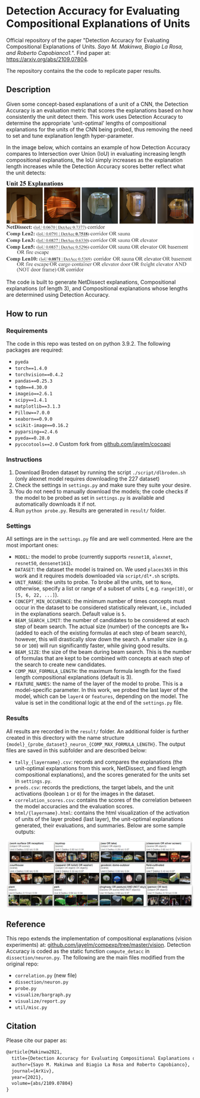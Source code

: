 # Detection Accuracy for Evaluating Compositional Explanations of Units

Official repository of the paper "Detection Accuracy for Evaluating Compositional Explanations of Units. *Sayo M. Makinwa, Biagio La Rosa, and Roberto Capobianco1.*". Find paper at: https://arxiv.org/abs/2109.07804.

The repository contains the the code to replicate paper results.


## Description
Given some concept-based explanations of a unit of a CNN, the Detection Accuracy is an evaluation metric that scores the explanations based on how consistently the unit detect them. This work uses Detection Accuracy to determine the appropriate 'unit-optimal' lengths of compositional explanations for the units of the CNN being probed, thus removing the need to set and tune explanation length hyper-parameter.

In the image below, which contains an example of how Detection Accuracy compares to Intersection over Union (IoU) in evaluating increasing length compositional explanations, the IoU simply increases as the explanation length increases while the Detection Accuracy scores better reflect what the unit detects:

![alt text](images/detacc_eval.png "Detection Accuracy Evaluation")

The code is built to generate NetDissect explanations, Compositional explanations (of length 3), and Compositional explanations whose lengths are determined using Detection Accuracy.


## How to run

### Requirements
The code in this repo was tested on on python 3.9.2. The following packages are required:

- `pyeda`
- `torch==1.4.0`
- `torchvision==0.4.2`
- `pandas==0.25.3`
- `tqdm==4.30.0`
- `imageio==2.6.1`
- `scipy==1.4.1`
- `matplotlib==3.1.3`
- `Pillow==7.0.0`
- `seaborn==0.9.0`
- `scikit-image==0.16.2`
- `pyparsing==2.4.6`
- `pyeda==0.28.0`
- `pycocotools==2.0` Custom fork from [github.com/jayelm/cocoapi](github.com/jayelm/cocoapi)


### Instructions
1. Download Broden dataset by running the script `./script/dlbroden.sh` (only alexnet model requires downloading the 227 dataset)
2. Check the settings in `settings.py` and make sure they suite your desire.
3. You do not need to manually download the models; the code checks if the model to be probed as set in `settings.py` is available and automatically downloads it if not.
4. Run `python probe.py`. Results are generated in `result/` folder.


### Settings
All settings are in the `settings.py` file and are well commented. Here are the most important ones:

- `MODEL`: the model to probe (currently supports `resnet18`, `alexnet`, `resnet50`, `densenet161`).
- `DATASET`: the dataset the model is trained on. We used `places365` in this work and it requires models downloaded via `script/dl*.sh` scripts.
- `UNIT_RANGE`: the units to probe. To brobe all the units, set to `None`, otherwise, specify a list or range of a subset of units (, e.g. `range(10)`, or `[5, 6, 22, ...]`).
- `CONCEPT_MIN_OCCURENCE`: the minimum number of times concepts must occur in the dataset to be considered statistically relevant, i.e., included in the explanations search. Default value is `5`.
- `BEAM_SEARCH_LIMIT`: the number of candidates to be considered at each step of beam search. The actual size (number) of the concepts are 1k+ (added to each of the existing formulas at each step of beam search), however, this will drastically slow down the search. A smaller size (e.g. `50` or `100`) will run significantly faster, while giving good results.
- `BEAM_SIZE`: the size of the beam during beam search. This is the number of formulas that are kept to be combined with concepts at each step of the search to create new candidates. 
- `COMP_MAX_FORMULA_LENGTH`: the maximum formula length for the fixed length compositional explanations (default is 3).
- `FEATURE_NAMES`: the name of the layer of the model to probe. This is a model-specific parameter. In this work, we probed the last layer of the model, which can be `layer4` or `features`, depending on the model. The value is set in the conditional logic at the end of the `settings.py` file.


### Results
All results are recorded in the `result/` folder. An additional folder is further created in this directory with the name structure `{model}_{probe_dataset}_neuron_{COMP_MAX_FORMULA_LENGTH}`. The output files are saved in this subfolder and are described below:

- `tally_{layername}.csv`: records and compares the explanations (the unit-optimal explanations from this work, NetDissect, and fixed length compositional explanations), and the scores generated for the units set in `settings.py`.
- `preds.csv`: records the predictions, the target labels, and the unit activations (boolean `1` or `0`) for the images in the dataset.
- `correlation_scores.csv`: contains the scores of the correlation between the model accuracies and the evaluation scores.
- `html/{layername}.html`: contains the html visualization of the activation of units of the layer probed (last layer), the unit-optimal explanations generated, their evaluations, and summaries. Below are some sample outputs:

![alt text](images/sample-expls.png "Sample outputs")


## Reference
This repo extends the implementation of compositional explanations (vision experiments) at: [github.com/jayelm/compexp/tree/master/vision](github.com/jayelm/compexp/tree/master/vision). Detection Accuracy is coded as the static function `compute_detacc` in `dissection/neuron.py`. The following are the main files modified from the original repo:

- `correlation.py` (new file)
- `dissection/neuron.py`
- `probe.py`
- `visualize/bargraph.py`
- `visualize/report.py`
- `util/misc.py`


## Citation
Please cite our paper as:
```tex
@article{Makinwa2021,
  title={Detection Accuracy for Evaluating Compositional Explanations of Units},
  author={Sayo M. Makinwa and Biagio La Rosa and Roberto Capobianco},
  journal={ArXiv},
  year={2021},
  volume={abs/2109.07804}
}
```